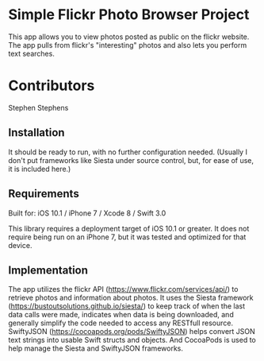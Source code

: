 
# Simple Flickr Photo Browser Project

This app allows you to view photos posted as public on the flickr website.  The app pulls from flickr's "interesting" photos and also lets you perform text searches.


# Contributors

Stephen Stephens


## Installation

It should be ready to run, with no further configuration needed. (Usually I don't put frameworks like Siesta under source control, but, for ease of use, it is included here.)


## Requirements

Built for: iOS 10.1 / iPhone 7 / Xcode 8  / Swift 3.0

This library requires a deployment target of iOS 10.1 or greater.  It does not require being run on an iPhone 7, but it was tested and optimized for that device.


## Implementation

The app utilizes the flickr API (https://www.flickr.com/services/api/) to retrieve photos and information about photos. It uses the Siesta framework (https://bustoutsolutions.github.io/siesta/) to keep track of when the last data calls were made, indicates when data is being downloaded, and generally simplify the code needed to access any RESTfull resource. SwiftyJSON (https://cocoapods.org/pods/SwiftyJSON) helps convert JSON text strings into usable Swift structs and objects. And CocoaPods is used to help manage the Siesta and SwiftyJSON frameworks.
